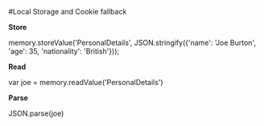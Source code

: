 #Local Storage and Cookie fallback

**Store**

memory.storeValue('PersonalDetails', JSON.stringify({'name': 'Joe Burton', 'age': 35, 'nationality': 'British'}));

**Read**

var joe = memory.readValue('PersonalDetails')

**Parse**

JSON.parse(joe)
